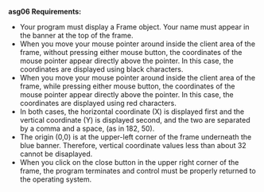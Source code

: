 **asg06 Requirements:**
- Your program must display a Frame object. Your name must appear in the banner at the top of the frame.
- When you move your mouse pointer around inside the client area of the frame, without pressing either mouse button, the coordinates of the mouse pointer appear directly above the pointer. In this case, the coordinates are displayed using black characters.
- When you move your mouse pointer around inside the client area of the frame, while pressing either mouse button, the coordinates of the mouse pointer appear directly above the pointer. In this case, the coordinates are displayed using red characters.
- In both cases, the horizontal coordinate (X) is displayed first and the vertical coordinate (Y) is displayed second, and the two are separated by a comma and a space, (as in 182, 50).
- The origin (0,0) is at the upper-left corner of the frame underneath the blue banner. Therefore, vertical coordinate values less than about 32 cannot be disaplayed.
- When you click on the close button in the upper right corner of the frame, the program terminates and control must be properly returned to the operating system.
